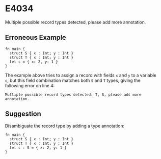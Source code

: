 # E4034

Multiple possible record types detected, please add more annotation.

## Erroneous Example

```moonbit
fn main {
  struct S { x : Int; y : Int }
  struct T { x : Int; y : Int }
  let c = { x: 2, y: 1 }
}
```

The example above tries to assign a record with fields `x` and `y` to a variable `c`,
but this field combination matches both `S` and `T` types, giving the following error on line 4:

```
Multiple possible record types detected: T, S, please add more annotation.
```

## Suggestion

Disambiguate the record type by adding a type annotation:

```moonbit
fn main {
  struct S { x : Int; y : Int }
  struct T { x : Int; y : Int }
  let c : S = { x: 2, y: 1 }
}
```

